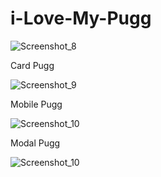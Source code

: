# i-Love-My-Pugg

![Screenshot_8](https://user-images.githubusercontent.com/62224609/133913599-20db9321-914e-4bb1-82ce-8a520063606c.png)



Card Pugg

![Screenshot_9](https://user-images.githubusercontent.com/62224609/133913630-f179fb2a-b7e3-4107-8ece-d30b561c7286.png)


Mobile Pugg

![Screenshot_10](https://user-images.githubusercontent.com/62224609/133913661-7c0579b9-0655-4618-8e6b-07634a0ef8c3.png)


Modal Pugg

![Screenshot_10](https://user-images.githubusercontent.com/62224609/133913687-e9bc0400-7688-4fa6-9763-0682502d32c8.png)



